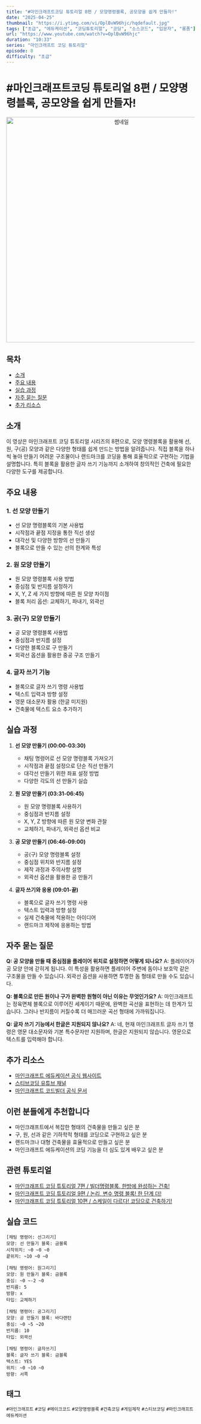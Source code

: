 ```yaml
---
title: "#마인크래프트코딩 튜토리얼 8편 / 모양명령블록, 공모양을 쉽게 만들자!"
date: "2025-04-25"
thumbnail: "https://i.ytimg.com/vi/OplBvW96hjc/hqdefault.jpg"
tags: ["초급", "에듀케이션", "코딩튜토리얼", "코딩", "소스코드", "입문자", "롱폼"]
url: "https://www.youtube.com/watch?v=OplBvW96hjc"
duration: "10:33"
series: "마인크래프트 코딩 튜토리얼"
episode: 8
difficulty: "초급"
---
```


# #마인크래프트코딩 튜토리얼 8편 / 모양명령블록, 공모양을 쉽게 만들자!

<div align="center">
<img src="https://i.ytimg.com/vi/OplBvW96hjc/hqdefault.jpg" alt="썸네일" width="600"/>
</div>

## 목차
- [소개](#소개)
- [주요 내용](#주요-내용)
- [실습 과정](#실습-과정)
- [자주 묻는 질문](#자주-묻는-질문)
- [추가 리소스](#추가-리소스)

## 소개
이 영상은 마인크래프트 코딩 튜토리얼 시리즈의 8편으로, 모양 명령블록을 활용해 선, 원, 구(공) 모양과 같은 다양한 형태를 쉽게 만드는 방법을 알려줍니다. 직접 블록을 하나씩 놓아 만들기 어려운 구조물이나 랜드마크를 코딩을 통해 효율적으로 구현하는 기법을 설명합니다. 특히 블록을 활용한 글자 쓰기 기능까지 소개하여 창의적인 건축에 필요한 다양한 도구를 제공합니다.

## 주요 내용

### 1. 선 모양 만들기
- 선 모양 명령블록의 기본 사용법
- 시작점과 끝점 지정을 통한 직선 생성
- 대각선 및 다양한 방향의 선 만들기
- 블록으로 만들 수 있는 선의 한계와 특성

### 2. 원 모양 만들기
- 원 모양 명령블록 사용 방법
- 중심점 및 반지름 설정하기
- X, Y, Z 세 가지 방향에 따른 원 모양 차이점
- 블록 처리 옵션: 교체하기, 파내기, 외곽선

### 3. 공(구) 모양 만들기
- 공 모양 명령블록 사용법
- 중심점과 반지름 설정
- 다양한 블록으로 구 만들기
- 외곽선 옵션을 활용한 중공 구조 만들기

### 4. 글자 쓰기 기능
- 블록으로 글자 쓰기 명령 사용법
- 텍스트 입력과 방향 설정
- 영문 대소문자 활용 (한글 미지원)
- 건축물에 텍스트 요소 추가하기

## 실습 과정

1. **선 모양 만들기 (00:00-03:30)**
   - 채팅 명령어로 선 모양 명령블록 가져오기
   - 시작점과 끝점 설정으로 단순 직선 만들기
   - 대각선 만들기 위한 좌표 설정 방법
   - 다양한 각도의 선 만들기 실습

2. **원 모양 만들기 (03:31-06:45)**
   - 원 모양 명령블록 사용하기
   - 중심점과 반지름 설정
   - X, Y, Z 방향에 따른 원 모양 변화 관찰
   - 교체하기, 파내기, 외곽선 옵션 비교

3. **공 모양 만들기 (06:46-09:00)**
   - 공(구) 모양 명령블록 설정
   - 중심점 위치와 반지름 설정
   - 제작 과정과 주의사항 설명
   - 외곽선 옵션을 활용한 공 만들기

4. **글자 쓰기와 응용 (09:01-끝)**
   - 블록으로 글자 쓰기 명령 사용
   - 텍스트 입력과 방향 설정
   - 실제 건축물에 적용하는 아이디어
   - 랜드마크 제작에 응용하는 방법

## 자주 묻는 질문

**Q: 공 모양을 만들 때 중심점을 플레이어 위치로 설정하면 어떻게 되나요?**
A: 플레이어가 공 모양 안에 갇히게 됩니다. 이 특성을 활용하면 플레이어 주변에 돔이나 보호막 같은 구조물을 만들 수 있습니다. 외곽선 옵션을 사용하면 투명한 돔 형태로 만들 수도 있습니다.

**Q: 블록으로 만든 원이나 구가 완벽한 원형이 아닌 이유는 무엇인가요?**
A: 마인크래프트는 정육면체 블록으로 이루어진 세계이기 때문에, 완벽한 곡선을 표현하는 데 한계가 있습니다. 그러나 반지름이 커질수록 더 매끄러운 곡선 형태에 가까워집니다.

**Q: 글자 쓰기 기능에서 한글은 지원되지 않나요?**
A: 네, 현재 마인크래프트 글자 쓰기 명령은 영문 대소문자와 기본 특수문자만 지원하며, 한글은 지원되지 않습니다. 영문으로 텍스트를 입력해야 합니다.

## 추가 리소스
- [마인크래프트 에듀케이션 공식 웹사이트](https://education.minecraft.net/)
- [스티브코딩 유튜브 채널](https://www.youtube.com/c/stevecoding)
- [마인크래프트 코드빌더 공식 문서](https://education.minecraft.net/en-us/resources/computer-science-subject-kit)

## 이런 분들에게 추천합니다
- 마인크래프트에서 복잡한 형태의 건축물을 만들고 싶은 분
- 구, 원, 선과 같은 기하학적 형태를 코딩으로 구현하고 싶은 분
- 랜드마크나 대형 건축물을 효율적으로 만들고 싶은 분
- 마인크래프트 에듀케이션의 코딩 기능을 더 심도 있게 배우고 싶은 분

## 관련 튜토리얼
- [마인크래프트 코딩 튜토리얼 7편 / 빌더명령블록, 한방에 완성하는 건축!](링크)
- [마인크래프트 코딩 튜토리얼 9편 / 논리, 변수 명령 블록! 한 단계 더!](링크)
- [마인크래프트 코딩 튜토리얼 10편 / 스케일이 다르다! 코딩으로 건축하기!](링크)

## 실습 코드
```
[채팅 명령어: 선그리기]
모양: 선 만들기 블록: 금블록
시작위치: ~0 ~0 ~0
끝위치: ~10 ~0 ~0

[채팅 명령어: 원그리기]
모양: 원 만들기 블록: 금블록
중심: ~0 ~-2 ~0
반지름: 5
방향: x
타입: 교체하기

[채팅 명령어: 공그리기]
모양: 공 만들기 블록: 바다랜턴
중심: ~0 ~5 ~20
반지름: 10
타입: 외곽선

[채팅 명령어: 글자쓰기]
블록: 글자 쓰기 블록: 금블록
텍스트: YES
위치: ~0 ~10 ~0
방향: 서쪽
```

## 태그
`#마인크래프트` `#코딩` `#메이크코드` `#모양명령블록` `#건축코딩` `#게임제작` `#스티브코딩` `#마인크래프트에듀케이션`